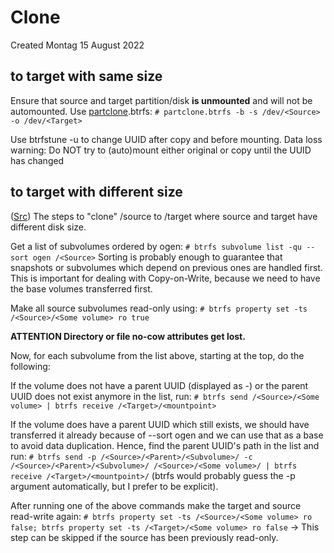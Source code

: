 # Clone
Created Montag 15 August 2022

to target with same size
------------------------
Ensure that source and target partition/disk **is unmounted** and will not be automounted.
Use [partclone](../../../../../Partclone.md).btrfs:
``# partclone.btrfs -b -s /dev/<Source> -o /dev/<Target>``

Use btrfstune -u to change UUID after copy and before mounting.
Data loss warning: Do NOT try to (auto)mount either original or copy until the UUID has changed

to target with **different** size
---------------------------------
([Src](https://superuser.com/questions/607363/how-to-copy-a-btrfs-filesystem))
The steps to "clone" /source to /target where source and target have different disk size. 

Get a list of subvolumes ordered by ogen: 
``# btrfs subvolume list -qu --sort ogen /<Source>``
Sorting is probably enough to guarantee that snapshots or subvolumes which depend on previous ones are handled first. This is important for dealing with Copy-on-Write, because we need to have the base volumes transferred first.

Make all source subvolumes read-only using:
``# btrfs property set -ts /<Source>/<Some volume> ro true``

**ATTENTION Directory or file no-cow attributes get lost.** 

Now, for each subvolume from the list above, starting at the top, do the following:

If the volume does not have a parent UUID (displayed as -) or the parent UUID does not exist anymore in the list, run: 
``# btrfs send /<Source>/<Some volume> | btrfs receive /<Target>/<mountpoint>``

If the volume does have a parent UUID which still exists, we should have transferred it already because of --sort ogen and we can use that as a base to avoid data duplication. Hence, find the parent UUID's path in the list and run: 
``# btrfs send -p /<Source>/<Parent>/<Subvolume>/ -c /<Source>/<Parent>/<Subvolume>/ /<Source>/<Some volume>/ | btrfs receive /<Target>/<mountpoint>/`` 
(btrfs would probably guess the -p argument automatically, but I prefer to be explicit).

After running one of the above commands make the target and source read-write again: 
``# btrfs property set -ts /<Source>/<Some volume> ro false; btrfs property set -ts /<Target>/<Some volume> ro false``
-> This step can be skipped if the source has been previously read-only.

